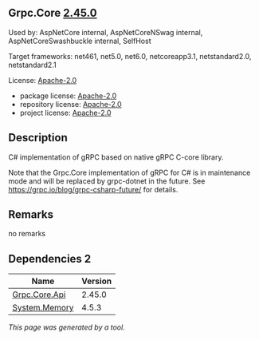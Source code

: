Grpc.Core [2.45.0](https://www.nuget.org/packages/Grpc.Core/2.45.0)
--------------------

Used by: AspNetCore internal, AspNetCoreNSwag internal, AspNetCoreSwashbuckle internal, SelfHost

Target frameworks: net461, net5.0, net6.0, netcoreapp3.1, netstandard2.0, netstandard2.1

License: [Apache-2.0](../../../../licenses/apache-2.0) 

- package license: [Apache-2.0](https://licenses.nuget.org/Apache-2.0) 
- repository license: [Apache-2.0](https://github.com/grpc/grpc.git) 
- project license: [Apache-2.0](https://github.com/grpc/grpc) 

Description
-----------
C# implementation of gRPC based on native gRPC C-core library.

Note that the Grpc.Core implementation of gRPC for C# is in maintenance mode and will be replaced by grpc-dotnet in the future.
See https://grpc.io/blog/grpc-csharp-future/ for details.

Remarks
-----------
no remarks


Dependencies 2
-----------

|Name|Version|
|----------|:----|
|[Grpc.Core.Api](../../../../packages/nuget.org/grpc.core.api/2.45.0)|2.45.0|
|[System.Memory](../../../../packages/nuget.org/system.memory/4.5.3)|4.5.3|

*This page was generated by a tool.*